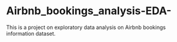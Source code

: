 # Airbnb_bookings_analysis-EDA-
This is a project on exploratory data analysis on Airbnb bookings information dataset.
